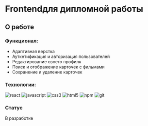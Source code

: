 # Frontendдля дипломной работы

## О работе

### Функционал:

- Адаптивная верстка
- Ауткнтификация и авторизация пользователей
- Редактирование своего профиля
- Поиск и отображение карточек с фильмами
- Сохранение и удаление карточек

### Технологии:

![react](https://img.shields.io/badge/-React-090909?style=flat&logo=react)
![javascript](https://img.shields.io/badge/-JavaScript-090909?style=flat&logo=javascript)
![css3](https://img.shields.io/badge/-CSS3-090909?style=flat&logo=css3)
![html5](https://img.shields.io/badge/-HTML5-090909?style=flat&logo=html5)
![npm](https://img.shields.io/badge/-npm-090909?style=flat&logo=npm)
![git](https://img.shields.io/badge/-git-090909?style=flat&logo=git)

### Статус

В разработке
